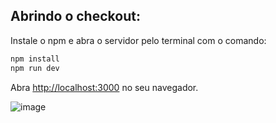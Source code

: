 
## Abrindo o checkout:

Instale o npm e abra o servidor pelo terminal com o comando:

```bash
npm install
npm run dev
```

Abra [http://localhost:3000](http://localhost:3000) no seu navegador.

![image](https://github.com/ggiordani95/checkout-nextjs/assets/94162641/5befacd7-c692-4bf2-8761-4b761ccbf496)
